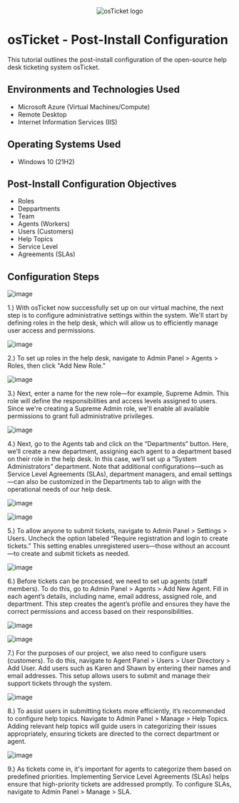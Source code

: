 <p align="center">
<img src="https://i.imgur.com/Clzj7Xs.png" alt="osTicket logo"/>
</p>

<h1>osTicket - Post-Install Configuration</h1>
This tutorial outlines the post-install configuration of the open-source help desk ticketing system osTicket.<br />


<h2>Environments and Technologies Used</h2>

- Microsoft Azure (Virtual Machines/Compute)
- Remote Desktop
- Internet Information Services (IIS)

<h2>Operating Systems Used </h2>

- Windows 10</b> (21H2)

<h2>Post-Install Configuration Objectives</h2>

- Roles
- Deppartments
- Team
- Agents (Workers)
- Users (Customers)
- Help Topics
- Service Level
- Agreements (SLAs)

<h2>Configuration Steps</h2>

![image](https://github.com/user-attachments/assets/01062c19-fb80-4108-ac8e-9fb414de3d3e)

1.) With osTicket now successfully set up on our virtual machine, the next step is to configure administrative settings within the system. We'll start by defining roles in the help desk, which will allow us to efficiently manage user access and permissions.





![image](https://github.com/user-attachments/assets/1dcc4cb9-192a-4f52-b905-cc9ebb7c4733)


2.) To set up roles in the help desk, navigate to Admin Panel > Agents > Roles, then click "Add New Role."



![image](https://github.com/user-attachments/assets/bea92f2a-92d1-4aed-b301-f89b961cb3a9)


3.) Next, enter a name for the new role—for example, Supreme Admin. This role will define the responsibilities and access levels assigned to users. Since we're creating a Supreme Admin role, we'll enable all available permissions to grant full administrative privileges.




![image](https://github.com/user-attachments/assets/fa13876b-cfc3-4499-8e04-44f16846b00a)

4.) Next, go to the Agents tab and click on the “Departments” button. Here, we’ll create a new department, assigning each agent to a department based on their role in the help desk. In this case, we’ll set up a “System Administrators” department. Note that additional configurations—such as Service Level Agreements (SLAs), department managers, and email settings—can also be customized in the Departments tab to align with the operational needs of our help desk.





![image](https://github.com/user-attachments/assets/ddfaa8f7-9086-413a-ae11-792f03fd4b29)





![image](https://github.com/user-attachments/assets/14fb5628-2300-4ebc-961e-38844076f596)

5.) To allow anyone to submit tickets, navigate to Admin Panel > Settings > Users. Uncheck the option labeled “Require registration and login to create tickets.” This setting enables unregistered users—those without an account—to create and submit tickets as needed.



![image](https://github.com/user-attachments/assets/7b9891ba-66ac-4443-8490-e179701d193b)

6.) Before tickets can be processed, we need to set up agents (staff members). To do this, go to Admin Panel > Agents > Add New Agent. Fill in each agent’s details, including name, email address, assigned role, and department. This step creates the agent’s profile and ensures they have the correct permissions and access based on their responsibilities.




![image](https://github.com/user-attachments/assets/385f687d-ac03-4db0-b320-c78ba2643d37)


![image](https://github.com/user-attachments/assets/90933750-e4bf-417c-8ef8-7721735f8c27)

7.) For the purposes of our project, we also need to configure users (customers). To do this, navigate to Agent Panel > Users > User Directory > Add User. Add users such as Karen and Shawn by entering their names and email addresses. This setup allows users to submit and manage their support tickets through the system.



![image](https://github.com/user-attachments/assets/251114a3-99e6-444f-a290-d4a1526d9b92)


8.) To assist users in submitting tickets more efficiently, it’s recommended to configure help topics. Navigate to Admin Panel > Manage > Help Topics. Adding relevant help topics will guide users in categorizing their issues appropriately, ensuring tickets are directed to the correct department or agent.


![image](https://github.com/user-attachments/assets/9271360f-30af-4b0f-8007-e492b9e8a1b3)

9.) As tickets come in, it's important for agents to categorize them based on predefined priorities. Implementing Service Level Agreements (SLAs) helps ensure that high-priority tickets are addressed promptly. To configure SLAs, navigate to Admin Panel > Manage > SLA.






